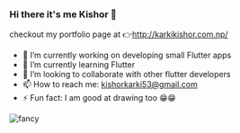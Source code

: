 ### Hi there it's me Kishor 👋

checkout my portfolio page at 👉http://karkikishor.com.np/

- 🔭 I’m currently working on developing small Flutter apps
- 🌱 I’m currently learning Flutter
- 👯 I’m looking to collaborate with other flutter developers 
- 📫 How to reach me: kishorkarki53@gmail.com
- ⚡ Fun fact: I am good at drawing too 😁😁

![fancy](https://user-images.githubusercontent.com/60543421/120896350-d6453b00-c640-11eb-8d1d-27cbe2e656b9.gif)





